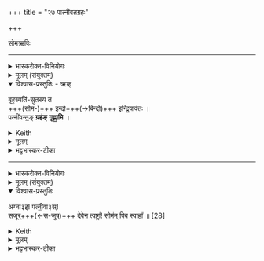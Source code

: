 +++
title = "२७ पात्नीवतग्रहः"

+++

सोमऋषिः

_______
<details><summary>भास्करोक्त-विनियोगः</summary>

1उपांशुपात्रेण पात्नीवतम् आग्रयणाद् गृह्णाति - बृहस्पतिसुतस्येति ॥  
तत्र प्रथमा त्रिपदा गायत्री।
</details>

<details><summary>मूलम् (संयुक्तम्)</summary>

बृह॒स्पति॑सुतस्य त इन्दो इन्द्रि॒याव॑त॒ᳶ पत्नी॑वन्त॒ङ्ग्रह॑ङ्गृह्णा॒मि ।
</details>

<details open><summary>विश्वास-प्रस्तुतिः - ऋक्</summary>

बृह॒स्पति॑-सुतस्य त  
+++(सोम-)+++ इन्दो+++(→बिन्दो)+++ इन्द्रि॒याव॑तः ।  
पत्नी॑वन्त॒ङ् **ग्रह॑ङ् गृह्णा॒मि** ।
</details>

<details><summary>Keith</summary>

Of thee, O drop, pressed by Brhaspati,  
and possessing power,  
I draw the cup connected with the wives.
</details>


<details><summary>मूलम्</summary>

बृह॒स्पति॑सुतस्य त इन्द्रो इन्द्रि॒याव॑तः ।  
पत्नी॑वन्त॒ङ्ग्रह॑ङ्गृह्णा॒मि ।
</details>

<details><summary>भट्टभास्कर-टीका</summary>

तत्र बृहस्पतिसुतस्येति प्रथमा व्याख्यायते । सोम उच्यते ।  

**इन्दो** सोम ते तव **बृहस्पतिसुतस्य** बृहस्पतिना ब्रह्मणैव सुतस्य । यद्वा - बृहतो महतो यज्ञाख्यस्य कर्मणः पत्या पालयित्रा यजमानेन सुतस्याभिषुतस्य । 'तृतीया कर्मणि' इति पूर्वपदप्रकृतिस्वरत्वम्, पूर्वपदं च वनस्पत्यादि, तस्यच सुट्स्वरावुक्तौ, तत्र वृत्तिविषये बृहच्छब्द आद्युदात्तः । ईन्द्रियावतः वीर्यवतः । 'मन्त्रे सोमाश्वेन्द्रियविश्वदेव्यस्य मतौ' इति दीर्घः । तवैकदेशेन पत्नीवन्तं ग्रहं गृह्णामि । 'छन्दसीरः' इति मतुपो वत्वम् ॥
</details>

_______
<details><summary>भास्करोक्त-विनियोगः</summary>

उत्तरया जुहोति । द्वितीया द्विपदा षोडशाक्षरा स्वाहाकारान्ता स्वयं यजुः । 
</details>

<details><summary>मूलम् (संयुक्तम्)</summary>

अग्ना३ इ पत्नी॒वा३स्स॒जूर्दे॒वेन॒ त्वष्ट्रा॒ सोम॑म्पिब॒ स्वाहा᳚ ॥ [28]
</details>

<details open><summary>विश्वास-प्रस्तुतिः</summary>

अग्ना३इ! पत्नी॒वा३स्!  
स॒जूर्+++(←स-जुष्)+++ दे॒वेन॒ त्वष्ट्रा᳚! सोम॑म् पिब॒ स्वाहा᳚ ॥ [28]
</details>

<details><summary>Keith</summary>

O Agni, with the wives, in unison with the god Tvastr, drink the Soma, hail.
</details>


<details><summary>मूलम्</summary>

अग्ना३इ पत्नी॒वा३स् स॒जूर् दे॒वेन॒ त्वष्ट्रा᳚ सोम॑म्पिब॒ स्वाहा᳚ ॥ [28]
</details>

<details><summary>भट्टभास्कर-टीका</summary>

2अथ द्वितीया - हे **अग्ने पत्नीवन् देवेन त्वष्ट्रा सजूः** समानप्रीतिः । नास्य पाने ऽन्वयः । 'ससजुषोः' इति रुत्वम् । 

**सोमं पिब** । द्वौ प्रत्येकमुच्येते । 

**स्वाहा** स्वाहुतमिदं तवास्तु । 'देवा वा इतैतः पत्नीः' इत्यादि ब्राह्मणम् , 'स सोमो नातिष्ठत स्त्रीभ्यो गृह्यमाणः' इत्यादि च ॥

**तत्राग्ना३इ पत्नीवा३** इत्युभयत्रापि 'दूराद्धूते च' इत्य् उदात्त-प्लुतः।  
'एचो प्रगृह्यस्यादूराद्धूते पूर्वस्यार्धस्योत्तरस्येदुतौ' इति पूर्वस्य प्लुतविकार इकारः ।  
स च छन्दस्-सङ्ख्याने नाद्रियते।  
उत्तरस्य पत्नीवा इत्यस्य 'मतुवसोः' इति रुत्वम्।  
द्वयोर् अपि षाष्ठिकम् आमन्त्रिताद्युदात्तत्वम्,  
द्वितीयस्यापि पूर्वस्याविद्यमानत्वात् प्लुतस्योदात्, तस्यासिद्धत्वात्, वर्ज्यमान-स्वरेण निवृत्तिः ।
</details>
